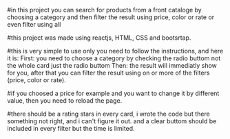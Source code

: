 #in this project you can search for products from a front cataloge by choosing a category and then filter the result using price, color or rate or even filter using all

#this project was made using reactjs, HTML, CSS and bootsrtap.

#this is very simple to use only you need to follow the instructions, and here it is:
First: you need to choose a category by checking the radio buttom not the whole card just the radio buttom 
Then: the result will immediatly show for you, after that you can filter the result using on or more of the filters (price, color or rate).

#if you choosed a price for example and you want to change it by different value, then you need to reload the page.

#there should be a rating stars in every card, i wrote the code but there something not right, and i can't figure it out. and a clear buttom should be included in every filter
but the time is limited.

